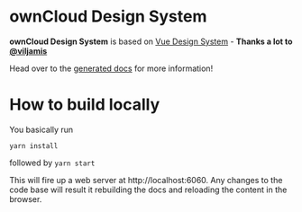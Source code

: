 # ownCloud Design System

**ownCloud Design System** is based on [Vue Design System](https://vueds.com/) - **Thanks a lot to [@viljamis](https://twitter.com/viljamis)**

Head over to the [generated docs](https://owncloud.github.io/owncloud-design-system/) for more information!

# How to build locally

You basically run

`yarn install`

followed by
`yarn start`

This will fire up a web server at http://localhost:6060.
Any changes to the code base will result it rebuilding the docs and reloading the content in the browser.
